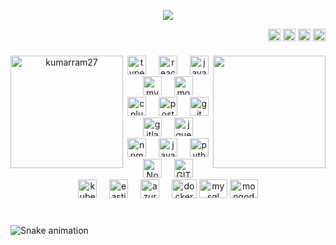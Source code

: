 <p align="center">
  <a href="https://git.io/typing-svg">
    <img src="https://readme-typing-svg.herokuapp.com/?lines=Hello,+There!+👋;This+is+Kumar+....;Nice+to+meet+you!&center=true&size=27">
  </a>
</p>

<div align="right" style="text-decoration: none;" >
  <a href="https://www.linkedin.com/in/kumarsatyasriram" target="_blank">
    <img alt="LinkedIn" title="LinkedIn" height="20" width="20" style="vertical-align: middle;" src="https://cdn.simpleicons.org/linkedin"></a>
  <a href="https://www.npmjs.com/~kumarsatyasriram" target="_blank">
    <img alt="npm" title="npm" height="20" width="20" style="vertical-align: middle;" src="https://cdn.simpleicons.org/npm"></a>
  <a href="https://dev.to/kumarsatyasriram" target="_blank">
    <img alt="dev.to" title="dev.to" height="20" style="vertical-align: middle;" src="https://i.imgur.com/mVm29vK.png"></a>
  <img height="20" style="vertical-align: middle;" src="https://visitor-badge.laobi.icu/badge?page_id=zumrudu-anka.zumrudu-anka">
</div>

###

<p align="center">
  <div align="center">
    <a href="https://github.com/kumarram27/github-readme-streak-stats" title="Go to Source">
      <img align="left" height=180 src="https://streak-stats.demolab.com/?user=kumarram27&theme=react&border=61dafb&background=FFFFFF00&hide_border=true" alt="kumarram27" />
    </a>
    <a href="https://github.com/kumarram27/github-readme-stats">
      <img align="right" height=180 src="https://github-readme-stats.vercel.app/api/top-langs/?username=kumarram27&hide=c%23,powershell,Mathematica,Ruby,Objective-C,Objective-C%2b%2b,Cuda&title_color=61dafb&text_color=ffffff&icon_color=61dafb&langs_count=8&layout=compact&border_color=61dafb&hide_border=true&size_weight=0.5&bg_color=00000000&count_weight=0.5" />
    </a>
  </div>
</p>

###

<p align="center">
  <img src="https://cdn.jsdelivr.net/gh/devicons/devicon/icons/typescript/typescript-original.svg" height="30" title="typescript" alt="typescript logo"  />
  <img width="12" />
  <img src="https://cdn.jsdelivr.net/gh/devicons/devicon/icons/react/react-original.svg" height="30" alt="react logo"  />
  <!-- <img src="https://cdn.jsdelivr.net/gh/devicons/devicon/icons/spring/spring-original.svg" height="30" alt="spring logo"  /> -->
  <!-- <img width="12" /> -->
  <!-- <img src="https://cdn.jsdelivr.net/gh/devicons/devicon/icons/nodejs/nodejs-original.svg" height="30" alt="nodejs logo"  /> -->
  <!-- <img width="12" />
  <img src="https://cdn.jsdelivr.net/gh/devicons/devicon/icons/css3/css3-original.svg" height="30" alt="css3 logo"  />
  <img width="12" /> -->
  <!-- <img src="https://cdn.jsdelivr.net/gh/devicons/devicon/icons/angularjs/angularjs-original.svg" height="30" alt="angularjs logo"  /> -->
  <!-- <img width="12" />
  <img src="https://cdn.jsdelivr.net/gh/devicons/devicon/icons/html5/html5-original.svg" height="30" alt="html5 logo"  /> -->
  <!-- <img src="https://cdn.jsdelivr.net/gh/devicons/devicon/icons/java/java-original.svg" height="30" alt="java logo"  /> -->
  <img width="12" />
  <img src="https://cdn.jsdelivr.net/gh/devicons/devicon/icons/javascript/javascript-original.svg" height="30" alt="javascript logo"  />
  <img width="12" />
  <img src="https://cdn.jsdelivr.net/gh/devicons/devicon/icons/mysql/mysql-original.svg" height="30" alt="mysql logo"  />
  <img width="12" />
  <img src="https://cdn.jsdelivr.net/gh/devicons/devicon/icons/mongodb/mongodb-original.svg" height="30" alt="mongodb logo"  />
  <img width="12" />
  <img src="https://cdn.jsdelivr.net/gh/devicons/devicon/icons/cplusplus/cplusplus-original.svg" height="30" alt="cplusplus logo"  />
  <img width="12" />
  <img src="https://cdn.jsdelivr.net/gh/devicons/devicon/icons/postgresql/postgresql-original.svg" height="30" alt="postgresql logo"  />
  <img width="12" />
  <img src="https://cdn.jsdelivr.net/gh/devicons/devicon/icons/git/git-original.svg" height="30" alt="git logo"  />
  <img width="12" />
  <img src="https://cdn.jsdelivr.net/gh/devicons/devicon/icons/gitlab/gitlab-original.svg" height="30" alt="gitlab logo"  />
  <img width="12" />
  <img src="https://cdn.jsdelivr.net/gh/devicons/devicon/icons/jquery/jquery-original.svg" height="30" alt="jquery logo"  />
  <img width="12" />
  <img src="https://cdn.jsdelivr.net/gh/devicons/devicon/icons/npm/npm-original-wordmark.svg" height="30" alt="npm logo"  />
  <img width="12" />
  <img src="https://www.vectorlogo.zone/logos/java/java-icon.svg" alt="java"  height="30"/>
  <img width="12" /> 
  <img src="https://www.vectorlogo.zone/logos/python/python-icon.svg" alt="python" height="30" />
  <img width="12" />
  <!-- <img src="https://www.vectorlogo.zone/logos/springio/springio-icon.svg" alt="spring"  height="30"/> -->
  <img src="https://www.vectorlogo.zone/logos/nodejs/nodejs-icon.svg" alt="Nodejs"  height="30"/>
  <img width="12" />
  <img src="https://www.vectorlogo.zone/logos/git-scm/git-scm-icon.svg" alt="GIT"  height="30"/>
  <img width="12" /> 
  <img src="https://www.vectorlogo.zone/logos/kubernetes/kubernetes-icon.svg" alt="kubernetes"  height="30"/>
  <img width="12" />
  <img src="https://www.vectorlogo.zone/logos/reactjs/reactjs-icon.svg" alt="eastic"  height="30"/>
  <img width="12" />
  <img src="https://www.vectorlogo.zone/logos/microsoft_azure/microsoft_azure-icon.svg" alt="azure"  height="30"/>
  <img width="12" />
  <img src="https://www.vectorlogo.zone/logos/docker/docker-official.svg" alt="docker" width="40" height="30"/>
  <img src="https://www.vectorlogo.zone/logos/mysql/mysql-icon.svg" alt="mysql" width="45" height="30"/>
  <img src="https://www.vectorlogo.zone/logos/mongodb/mongodb-icon.svg" alt="mongodb" width="45" height="30"/>
</p>

###



<br>

<img src="https://raw.githubusercontent.com/kumarram27/kumarram27/output/snake.svg" alt="Snake animation" />
